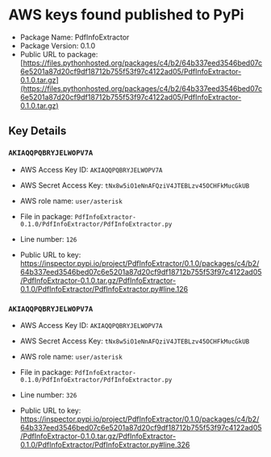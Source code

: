 # AWS keys found published to PyPi

* Package Name: PdfInfoExtractor
* Package Version: 0.1.0
* Public URL to package: [https://files.pythonhosted.org/packages/c4/b2/64b337eed3546bed07c6e5201a87d20cf9df18712b755f53f97c4122ad05/PdfInfoExtractor-0.1.0.tar.gz](https://files.pythonhosted.org/packages/c4/b2/64b337eed3546bed07c6e5201a87d20cf9df18712b755f53f97c4122ad05/PdfInfoExtractor-0.1.0.tar.gz)

## Key Details

### `AKIAQQPQBRYJELWOPV7A`

* AWS Access Key ID: `AKIAQQPQBRYJELWOPV7A`
* AWS Secret Access Key: `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` 
* AWS role name: `user/asterisk`
* File in package: `PdfInfoExtractor-0.1.0/PdfInfoExtractor/PdfInfoExtractor.py`
* Line number: `126`

* Public URL to key: https://inspector.pypi.io/project/PdfInfoExtractor/0.1.0/packages/c4/b2/64b337eed3546bed07c6e5201a87d20cf9df18712b755f53f97c4122ad05/PdfInfoExtractor-0.1.0.tar.gz/PdfInfoExtractor-0.1.0/PdfInfoExtractor/PdfInfoExtractor.py#line.126



### `AKIAQQPQBRYJELWOPV7A`

* AWS Access Key ID: `AKIAQQPQBRYJELWOPV7A`
* AWS Secret Access Key: `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` 
* AWS role name: `user/asterisk`
* File in package: `PdfInfoExtractor-0.1.0/PdfInfoExtractor/PdfInfoExtractor.py`
* Line number: `326`

* Public URL to key: https://inspector.pypi.io/project/PdfInfoExtractor/0.1.0/packages/c4/b2/64b337eed3546bed07c6e5201a87d20cf9df18712b755f53f97c4122ad05/PdfInfoExtractor-0.1.0.tar.gz/PdfInfoExtractor-0.1.0/PdfInfoExtractor/PdfInfoExtractor.py#line.326


